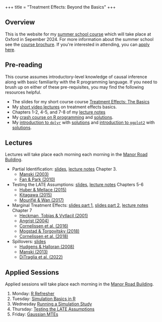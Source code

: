 +++
title = "Treatment Effects: Beyond the Basics"
+++

## Overview
This is the website for my [summer school course](https://ouess.web.ox.ac.uk/september-summer-school) which will take place at Oxford in Sepember 2024. For more information about the summer school see the [course brochure](https://ouess.web.ox.ac.uk/sites/default/files/ouess/documents/media/september_summer_school_final_1.pdf). If you're interested in attending, you can [apply here](https://docs.google.com/forms/d/11FbbGxtKZuLp4DX4hgfKaHv5JDOmRrK9v9SiVHviqVY/viewform?edit_requested=true). 


## Pre-reading
This course assumes introductory-level knowledge of causal inference along with basic familiarity with the R programming language. If you need to brush up on either of these pre-requisites, you may find the following resources helpful.
- The slides for my short course course [Treatment Effects: The Basics](/basics/)
- My [short video lectures](/videos) on treatment effects basics.
- Chapters 1-2, 4-5, and 7-8 of my [lecture notes](/treatment-effects.pdf) 
- My [crash course on R programming](https://ditraglia.com/erm/01-r-programming.html) and [solutions](https://ditraglia.com/erm/01-r-programming-solutions.html).
- My [introduction to `dplyr`](https://ditraglia.com/erm/02-dplyr-intro.html) with [solutions](https://ditraglia.com/erm/02-dplyr-intro-solutions.html) and [introduction to `ggplot2`](https://ditraglia.com/erm/03-ggplot2-intro.html) with [solutions](https://ditraglia.com/erm/03-ggplot2-intro-solutions.html).

## Lectures
Lectures will take place each morning each morning in the [Manor Road Building](https://maps.apple.com/place?q=Manor%20Road%20Building&ll=51.75676%2C-1.2468&auid=1776925928559182676&lsp=9902&address=Manor%20Road%2C%20Oxford%2C%20OX1%203UQ%2C%20England). 


<!--- Welcome and Course Outline: [slides](/slides-summer-school-welcome.pdf)-->
- Partial Identification: [slides](/slides-partial-ID.pdf), [lecture notes](/treatment-effects.pdf) Chapter 3.
  - [Manski (2003)](https://link.springer.com/book/10.1007/b97478) 
  - [Fan & Park (2010)](/Fan-Park-2010.pdf)
- Testing the LATE Assumptions: [slides](/slides-testing-LATE.pdf), [lecture notes](/treatment-effects.pdf) Chapters 5-6
  - [Huber & Mellace (2015)](/Huber-Mellace-2015.pdf)
  - [Kitagawa (2015)](/Kitagawa-2015.pdf)
  - [Mourifié & Wan (2017)](/Mourifie-Wan-2017.pdf)
- Marginal Treatment Effects: [slides part 1](/slides-MTE1.pdf), [slides part 2](/slides-MTE2.pdf), [lecture notes](/treatment-effects.pdf) Chapter 7
  - [Heckman, Tobias & Vytlacil (2001)](/Heckman-Tobias-Vytlacil-2001.pdf)
  - [Angrist (2004)](/Angrist-2004.pdf)
  - [Cornelissen et al. (2016)](/Cornelissen-et-al-2016.pdf)
  - [Mogstad & Torgovitsky (2018)](/Mogstad-Torgovitsky-2018.pdf)
  - [Cornelissen et al. (2018)](/Cornelissen-et-al-2018.pdf)
- Spillovers: [slides](/slides-spillovers.pdf) 
  - [Hudgens & Halloran (2008)](/Hudgens-Halloran-2008.pdf)
  - [Manski (2013)](/Manski-2013.pdf)
  - [DiTraglia et al. (2022)](https://ditraglia.com/pdf/spillovers-paper.pdf) 


## Applied Sessions 
Applied sessions will take place each morning in the [Manor Road Building](https://maps.apple.com/place?q=Manor%20Road%20Building&ll=51.75676%2C-1.2468&auid=1776925928559182676&lsp=9902&address=Manor%20Road%2C%20Oxford%2C%20OX1%203UQ%2C%20England).

1. Monday: [R Refresher](/01-r-refresher.html)
2. Tuesday: [Simulation Basics in R](/02-simulation-basics.html)
3. Wednesday [Running a Simulation Study](/03-simulation-study.html)
4. Thursday: [Testing the LATE Assumptions](/04-testing-LATE.html)
5. Friday: [Gaussian MTEs](/05-gaussian-MTE.html)


<!--Class meetings this term will take place over Zoom. Login details will be posted on the *Advanced Econometrics 1* canvas page on Monday, November 23rd. For each class meeting, I list the relevant chapters of the [lecture notes](/treatment-effects.pdf) along with papers for discussion. You should be able to access all of the assigned papers using your Oxford login. Let me know if you encounter any problems. 
1. November 24th (Tuesday): 12-1:30pm
    * Read in advance: Lecture notes chapters 1-2
    * Watch in advance: [The Potential Outcomes Framework](https://expl.ai/QHUAVRV), [Conditional Independence](https://expl.ai/LXPVDDN), [Selection Bias](https://expl.ai/DWVNRZU)
    * Discussion: Analyzing data from randomized controlled experiments. Please skim [Athey & Imbens (2017)](https://www.sciencedirect.com/science/article/pii/S2214658X16300174) Sections 1-8 and 10, along with [Mutz, Pemantle & Pham (2019)](https://amstat.tandfonline.com/doi/full/10.1080/00031305.2017.1322143) in advance.
2. November 27th (Friday): 1:30-3pm
    * Read in advance: Lecture notes chapter 3
    * Watch in advance: [Regression Adjustment](https://expl.ai/BJWTFKG), [Propensity Score Weighting](https://expl.ai/BASRRGX)
    * Discussion: Matching and weighting methods. Please skim [Todd (2010)](https://pdfs.semanticscholar.org/f21e/b74cebd5fd3cd8275b522baceba3ae4cfd52.pdf), and [King & Nielsen (2019)](https://www.cambridge.org/core/journals/political-analysis/article/whypropensity-scoresshould-not-be-usedformatching/94DDE7ED8E2A796B693096EB714BE68B) in advance. This [blog post](http://econjeff.blogspot.com/2010/10/on-matching.html) by Jeff Smith may also be of interest. 
3. December 1st (Tuesday): 12-1:30pm
    * Read in advance: Lecture notes chapter 4
    * Watch in advance: TBC (posted by Monday, Nov. 30th)
    * Discussion: Noncompliance in RCTs and Treatment effect heterogeneity. Please read [Athey & Imbens 2017) Section 9](https://www.sciencedirect.com/science/article/pii/S2214658X16300174) and [Angrist (2004)](https://academic.oup.com/ej/article/114/494/C52/5086004), in advance.
4. December 4th (Friday): 1:30-3pm
    * Read in advance: Lecture notes chapter 5
    * Watch in advance: TBC
    * Discussion: Regression discontinuity designs. Please read [Lee & Lemieux (2010)](https://www.aeaweb.org/articles?id=10.1257/jel.48.2.281) in advance. 
5. May 24th, 2021 (Monday): 2-3:30pm 
    * **Revision Lecture** ~~Manor Road Building~~ *Unfortunately, I have just learned that I will not be permitted to give this lecture in-person, so it will have to take place on zoom. Details will appear on canvas soon.*
    * [problems](/ps.pdf), [solutions](/ps-soln.pdf)
-->
